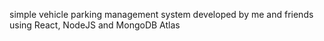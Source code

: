 simple vehicle parking management system developed by me and friends using React, NodeJS and MongoDB Atlas
